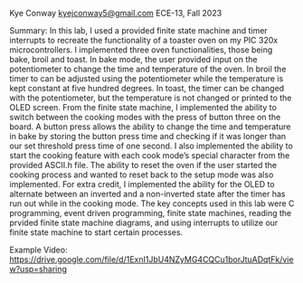 Kye Conway 
kyejconway5@gmail.com
ECE-13, Fall 2023

Summary: 
  In this lab, I used a provided finite state machine and timer interrupts to recreate the functionality 
  of a toaster oven on my PIC 320x microcontrollers. I implemented three oven functionalities, those being bake, 
  broil and toast. In bake mode, the user provided input on the potentiometer to change the time and temperature 
  of the oven. In broil the timer to can be adjusted using the potentiometer while the temperature is kept constant 
  at five hundred degrees. In toast, the timer can be changed with the potentiometer, but the temperature is not 
  changed or printed to the OLED screen. From the finite state machine, I implemented the ability to switch between 
  the cooking modes with the press of button three on the board. A button press allows the ability to change the time 
  and temperature in bake by storing the button press time and checking if it was longer than our set threshold press 
  time of one second. I also implemented the ability to start the cooking feature with each cook mode’s special 
  character from the provided ASCII.h file. The ability to reset the oven if the user started the cooking process 
  and wanted to reset back to the setup mode was also implemented. For extra credit, I implemented the ability for 
  the OLED to alternate between an inverted and a non-inverted state after the timer has run out while in the 
  cooking mode. The key concepts used in this lab were C programming, event driven programming, finite state machines,
  reading the prvided finite state machine diagrams, and using interrupts to utilize our finite state machine to 
  start certain processes. 
  
Example Video: https://drive.google.com/file/d/1ExnI1JbU4NZyMG4CQCu1borJtuADqtFk/view?usp=sharing

